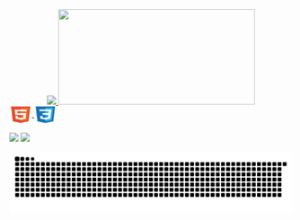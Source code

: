 


<div align="center">
  <a href="https://github.com/hygoribeiro">
  <img height="180em" src="https://github-readme-stats.vercel.app/api?username=hygoribeiro&show_icons=true&theme=dark&include_all_commits=true&count_private=true"/>
  <img height="170em" width="350em"  src="https://github-readme-stats.vercel.app/api/top-langs/?username=hygoribeiro&layout=compact&langs_count=7&theme=dark"/>
</div>
<div>
<img align="center" alt="Rafa-HTML" height="30" width="40" src="https://raw.githubusercontent.com/devicons/devicon/master/icons/html5/html5-original.svg">
<img align="center" alt="Rafa-CSS" height="30" width="40" src="https://raw.githubusercontent.com/devicons/devicon/master/icons/css3/css3-original.svg">
</div>
<br>
<div>
<a href="https://www.instagram.com/hygor_ribeiroo/" target="_blank"><img src="https://img.shields.io/badge/-Instagram-%23E4405F?style=for-the-badge&logo=instagram&logoColor=white" target="_blank"></a>
<a href="https://www.linkedin.com/in/hygor-ribeiro-38173022a/" target="_blank"><img src="https://img.shields.io/badge/-LinkedIn-%230077B5?style=for-the-badge&logo=linkedin&logoColor=white" target="_blank"></a>
 
 ![Snake animation](https://github.com/hygoribeiro/hygoribeiro/blob/output/github-contribution-grid-snake.svg)

</div>
